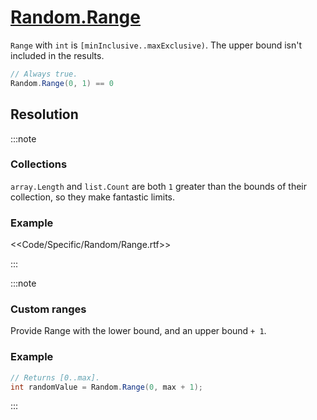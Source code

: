 # [Random.Range](https://docs.unity3d.com/ScriptReference/Random.Range.html)

`Range` with `int` is `[minInclusive..maxExclusive)`. The upper bound isn't included in the results.

```csharp
// Always true.
Random.Range(0, 1) == 0
```

## Resolution
:::note  
### Collections
`array.Length` and `list.Count` are both `1` greater than the bounds of their collection, so they make fantastic limits.

### Example
<<Code/Specific/Random/Range.rtf>>  

:::

:::note
### Custom ranges
Provide Range with the lower bound, and an upper bound `+ 1`.

### Example
```csharp
// Returns [0..max].
int randomValue = Random.Range(0, max + 1);
```

:::
